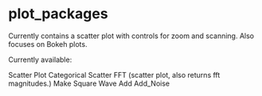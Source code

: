 # plot_packages
Currently contains a scatter plot with controls for zoom and scanning.  Also focuses on Bokeh plots.  

Currently available:

Scatter Plot
Categorical Scatter
FFT (scatter plot, also returns fft magnitudes.)
Make Square Wave
Add Add_Noise
